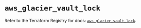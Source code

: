 # `aws_glacier_vault_lock`

Refer to the Terraform Registry for docs: [`aws_glacier_vault_lock`](https://registry.terraform.io/providers/hashicorp/aws/6.14.0/docs/resources/glacier_vault_lock).
